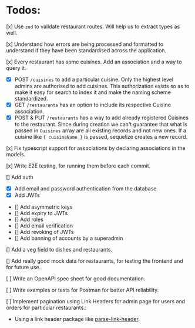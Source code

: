 # Todos:

[x] Use `zod` to validate restaurant routes. Will help us to extract types as well.

[x] Understand how errors are being processed and formatted to understand if they have been standardised across the application.

[x] Every restaurant has some cuisines. Add an association and a way to query it.
  - [x] POST `/cuisines` to add a particular cuisine. Only the highest level admins are authorised to add cuisines. This authorization exists so as to make it easy for search to index it and make the naming scheme standardized.
  - [x] GET `/restaurants` has an option to include its respective Cuisine association.
  - [x] POST & PUT `/restaurants` has a way to add already registered Cuisines to the restaurant. Since during creation we can't guarantee that what is passed in `Cuisines` array are all existing records and not new ones. If a cuisine like `{ cuisineName }` is passed, sequelize creates a new record.

[x] Fix typescript support for associations by declaring associations in the models.

[x] Write E2E testing, for running them before each commit.

[] Add auth
  - [x] Add email and password authentication from the database
  - [x] Add JWTs
  - [] Add asymmetric keys
  - [] Add expiry to JWTs
  - [] Add roles
  - [] Add email verification
  - [] Add revoking of JWTs
  - [] Add banning of accounts by a superadmin

[] Add a veg field to dishes and restaurants.

[] Add really good mock data for restaurants, for testing the frontend and for future use.

[ ] Write an OpenAPI spec sheet for good documentation.

[ ] Write examples or tests for Postman for better API reliability.

[ ] Implement pagination using Link Headers for admin page for users and orders for particular restaurants.:
  - Using a link header package like [parse-link-header](https://www.npmjs.com/package/parse-link-header).
